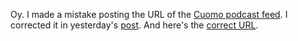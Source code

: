 Oy. I made a mistake posting the URL of the <a href="http://scripting.com/cuomo/rss.xml">Cuomo podcast feed</a>. I corrected it in yesterday's <a href="http://scripting.com/2020/03/25.html#a202250">post</a>. And here's the <a href="http://scripting.com/cuomo/rss.xml">correct URL</a>. 
